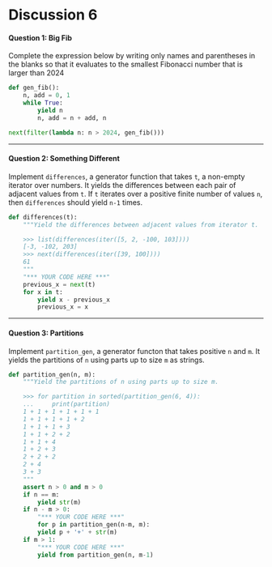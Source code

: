 # Discussion 6

#### Question 1: Big Fib

Complete the expression below by writing only names and parentheses in the blanks so that it evaluates to the smallest Fibonacci number that is larger than 2024

```python
def gen_fib():
    n, add = 0, 1
    while True:
        yield n
        n, add = n + add, n

next(filter(lambda n: n > 2024, gen_fib()))
```

------

#### Question 2: Something Different

Implement `differences`, a generator function that takes `t`, a non-empty iterator over numbers. It yields the differences between each pair of adjacent values from `t`. If `t` iterates over a positive finite number of values `n`, then `differences` should yield `n-1` times.

```python
def differences(t):
    """Yield the differences between adjacent values from iterator t.

    >>> list(differences(iter([5, 2, -100, 103])))
    [-3, -102, 203]
    >>> next(differences(iter([39, 100])))
    61
    """
    "*** YOUR CODE HERE ***"
    previous_x = next(t)
    for x in t:
        yield x - previous_x
        previous_x = x    
```

------

#### Question 3: Partitions

Implement `partition_gen`, a generator functon that takes positive `n` and `m`. It yields the partitions of `n` using parts up to size `m` as strings.

```python
def partition_gen(n, m):
    """Yield the partitions of n using parts up to size m.

    >>> for partition in sorted(partition_gen(6, 4)):
    ...     print(partition)
    1 + 1 + 1 + 1 + 1 + 1
    1 + 1 + 1 + 1 + 2
    1 + 1 + 1 + 3
    1 + 1 + 2 + 2
    1 + 1 + 4
    1 + 2 + 3
    2 + 2 + 2
    2 + 4
    3 + 3
    """
    assert n > 0 and m > 0
    if n == m:
        yield str(m)
    if n - m > 0:
        "*** YOUR CODE HERE ***"
        for p in partition_gen(n-m, m):
        yield p + '+' + str(m)
    if m > 1:
        "*** YOUR CODE HERE ***"
        yield from partition_gen(n, m-1)
```

